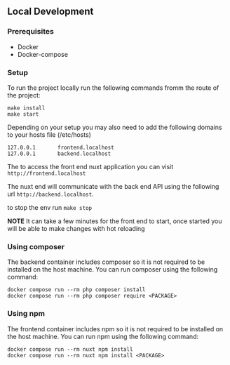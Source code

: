 ## Local Development

### Prerequisites

* Docker
* Docker-compose

### Setup

To run the project locally run the following commands fromm the route of the project:
```
make install
make start
```

Depending on your setup you may also need to add the following domains to your hosts file (/etc/hosts)

```
127.0.0.1       frontend.localhost
127.0.0.1       backend.localhost
```

The to access the front end nuxt application you can visit `http://frontend.localhost`

The nuxt end will communicate with the back end API using the following url `http://backend.localhost`.

to stop the env run `make stop`

**NOTE** It can take a few minutes for the front end to start, once started you will be able to make changes with hot reloading

### Using composer

The backend container includes composer so it is not required to be installed on the host machine. You can run composer using the following command:

```shell
docker compose run --rm php composer install
docker compose run --rm php composer require <PACKAGE>
```

### Using npm

The frontend container includes npm so it is not required to be installed on the host machine. You can run npm using the following command:

```shell
docker compose run --rm nuxt npm install
docker compose run --rm nuxt npm install <PACKAGE>
```
